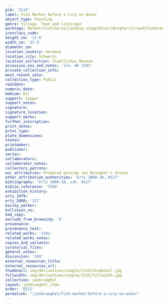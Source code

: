 ```yaml
---
pid: '3115'
label: Fish Market before a City on Water
object_type: Painting
genre: Village, Town and Cityscape
worktags: Market|Fish|Horse|Landing stage|River|Burghers|Crowd|Fishermen|Boat
iconclass_code:
height_cm: '17.6'
width_cm: '27.5'
diameter_cm:
location_country: Germany
location_city: Schwerin
location_collection: Staatliches Museum
accession_nos_and_notes: 'inv. #G 2343'
private_collection_info:
most_recent_sale:
collection_type: Public
realdate:
numeric_date:
medium: Oil
support: Copper
support_notes:
signature:
signature_location:
support_marks:
further_inscription:
print_notes:
print_type:
plate_dimensions:
states:
printmaker:
publisher:
series:
collaborators:
collaborator_notes:
collectors_patrons:
our_attribution: Produced Outside Jan Brueghel's Studio
other_attribution_authorities: 'Ertz 2008-10, #127'
bibliography: 'Ertz 2008-10, cat. #127'
biblio_reference: '7430'
exhibition_history:
ertz_1979:
ertz_2008: '127'
bailey_walker:
hollstein_no:
bad_copy:
exclude_from_browsing: '0'
provenance:
provenance_text:
related_works: '3341'
related_works_notes:
copies_and_variants:
curatorial_files:
general_notes:
discussion: '199'
external_resources_title:
external_resources_url:
thumbnail: img/derivatives/simple/3115/thumbnail.jpg
fullwidth: img/derivatives/simple/3115/fullwidth.jpg
collection: janbrueghel
layout: janbrueghel_item
order: '0211'
permalink: "/janbrueghel/fish-market-before-a-city-on-water"
---
```

